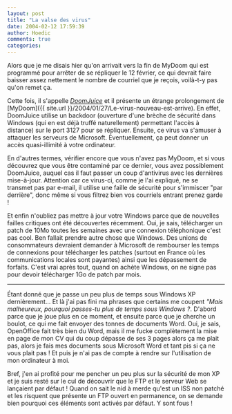 ```yaml
---
layout: post
title: "La valse des virus"
date: 2004-02-12 17:59:39
author: Hoedic
comments: true
categories: 
---
```



Alors que je me disais hier qu'on arrivait vers la fin de MyDoom qui est programmé pour arrêter de se répliquer le 12 février, ce qui devrait faire baisser assez nettement le nombre de courriel que je reçois, voilà-t-y pas qu'on remet ça.

Cette fois, il s'appelle *[DoomJuice](http://securityresponse.symantec.com/avcenter/venc/data/w32.hllw.doomjuice.b.html)* et il présente un étrange prolongement de [MyDoom]({{ site.url }}/2004/01/27/Le-virus-nouveau-est-arrive). En effet, DoomJuice utilise  un backdoor (ouverture d'une brèche de sécurité dans Windows (qui en est déjà truffé naturellement) permettant l'accès à distance) sur le port 3127 pour se répliquer. Ensuite, ce virus va s'amuser à attaquer les serveurs de Microsoft. Éventuellement, ça peut donner un accès quasi-illimité à votre ordinateur.

En d'autres termes, vérifier encore que vous n'avez pas MyDoom, et si vous découvrez que vous être contaminé par ce dernier, vous avez possiblement DoomJuice, auquel cas il faut passer un coup d'antivirus avec les dernières mise-à-jour. Attention car ce virus-ci, comme je l'ai expliqué, ne se transmet pas par e-mail, il utilise une faille de sécurité pour s'immiscer "par derrière", donc même si vous filtrez bien vos courriels entrant prenez garde !

Et enfin n'oubliez pas mettre à jour votre Windows parce que de nouvelles failles critiques ont été découvertes récemment. Oui, je sais, télécharger un patch de 10Mo toutes les semaines avec une connexion téléphonique c'est pas cool. Ben fallait prendre autre chose que Windows. Des unions de consommateurs devraient demander à Microsoft de rembourser les temps de connexions pour télécharger les patches (surtout en France où les communications locales sont payantes) ainsi que les dépassement de forfaits. C'est vrai après tout, quand on achète Windows, on ne signe pas pour devoir télécharger 1Go de patch par mois.

***

Étant donné que je passe un peu plus de temps sous Windows XP dernièrement... Et là j'ai pas fini ma phrases que certains me coupent *"Mais malheureux, pourquoi passes-tu plus de temps sous Windows ?*.  D'abord parce que je joue plus en ce moment, et ensuite parce que je cherche un boulot, ce qui me fait envoyer des tonnes de documents Word. Oui, je sais, OpenOffice fait très bien du Word, mais il me fucke complètement la mise en page de mon CV qui du coup dépasse de ses 3 pages alors ça me plait pas, alors je fais mes documents sous Microsoft Word et tant pis si ça ne vous plait pas ! Et puis je n'ai pas de compte à rendre sur l'utilisation de mon ordinateur à moi.

Bref, j'en ai profité pour me pencher un peu plus sur la sécurité de mon XP et je suis resté sur le cul de découvrir que le FTP et le serveur Web se lançaient par défaut ! Quand on sait le nid à merde qu'est un ISS non patché et les risquent que présente un FTP ouvert en permanence, on se demande bien pourquoi ces éléments sont activés par défaut. Y sont fous !